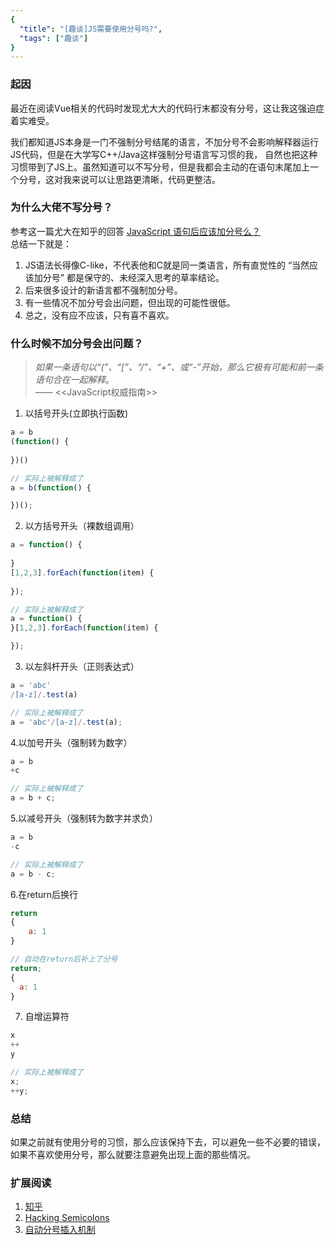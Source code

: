 ```yaml
---
{
  "title": "[趣谈]JS需要使用分号吗?",
  "tags": ["趣谈"]
}
---
```


### 起因
最近在阅读Vue相关的代码时发现尤大大的代码行末都没有分号，这让我这强迫症着实难受。  

我们都知道JS本身是一门不强制分号结尾的语言，不加分号不会影响解释器运行JS代码，但是在大学写C++/Java这样强制分号语言写习惯的我，
自然也把这种习惯带到了JS上。虽然知道可以不写分号，但是我都会主动的在语句末尾加上一个分号，这对我来说可以让思路更清晰，代码更整洁。

### 为什么大佬不写分号？
参考这一篇尤大在知乎的回答 [JavaScript 语句后应该加分号么？](https://www.zhihu.com/question/20298345/answer/49551142)  
总结一下就是：  
1. JS语法长得像C-like，不代表他和C就是同一类语言，所有直觉性的 “当然应该加分号” 都是保守的、未经深入思考的草率结论。 
2. 后来很多设计的新语言都不强制加分号。
3. 有一些情况不加分号会出问题，但出现的可能性很低。
4. 总之，没有应不应该，只有喜不喜欢。


### 什么时候不加分号会出问题？
> *如果一条语句以“(”、“[”、“/”、“+”、或“-”开始，那么它极有可能和前一条语句合在一起解释*。  
> —— <<JavaScript权威指南>>

1. 以括号开头(立即执行函数)
```javascript
a = b
(function() {
 
})()

// 实际上被解释成了
a = b(function() {

})();
```
2. 以方括号开头（裸数组调用）
```javascript
a = function() {
 
}
[1,2,3].forEach(function(item) {
 
});

// 实际上被解释成了
a = function() {
}[1,2,3].forEach(function(item) {

});
```

3. 以左斜杆开头（正则表达式）
```javascript
a = 'abc' 
/[a-z]/.test(a)

// 实际上被解释成了
a = 'abc'/[a-z]/.test(a);
```

4.以加号开头（强制转为数字）
```javascript
a = b
+c

// 实际上被解释成了
a = b + c;
```

5.以减号开头（强制转为数字并求负）
```javascript
a = b
-c

// 实际上被解释成了
a = b - c;

```

6.在return后换行
```javascript
return
{
    a: 1
}

// 自动在return后补上了分号
return;
{
  a: 1
}
```

7. 自增运算符
```javascript
x
++
y

// 实际上被解释成了
x;
++y;
```

### 总结
如果之前就有使用分号的习惯，那么应该保持下去，可以避免一些不必要的错误，如果不喜欢使用分号，那么就要注意避免出现上面的那些情况。


### 扩展阅读
1. [知乎](https://www.zhihu.com/question/20298345/answer/14670020)
2. [Hacking Semicolons](http://slides.com/evanyou/semicolons#/)
3. [自动分号插入机制](https://www.iteye.com/blog/justjavac-1852405)
